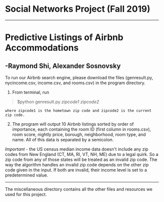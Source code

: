 # Social Networks Project (Fall 2019)
___
# Predictive Listings of Airbnb Accommodations
## -Raymond Shi, Alexander Sosnovsky
To run our Airbnb search engine, please download the files (genresult.py, nycincome.csv, income.csv, and rooms.csv) in the program directory. 

1. From terminal, run 
> $python genresult.py **zipcode1* *zipcode2** 

    where zipcode1 is the hometown zip code and zipcode2 is the current zip code. 
2. The program will output 10 Airbnb listings sorted by order of importance, each containing the room ID (first column in rooms.csv), room score, nightly price, borough, neighborhood, room type, and name. All of this data is separated by a semicolon.

*Important* -  the US census median income data doesn't include any zip codes from New England (CT, MA, RI, VT, NH, ME) due to a legal quirk. So a zip code from any of those states will be treated as an invalid zip code. The way the algorithm handles an invalid zip code depends on the other zip code given in the input. If both are invalid, their income level is set to a predetermined value.
***
The miscellaneous directory contains all the other files and resources we used for this project.
